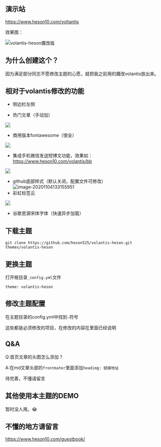 ## 演示站

https://www.heson10.com/voltantis

效果图：

![volantis-heson魔改版](https://7.dusays.com/2020/11/04/a3a0a83094db6.png)



## 为什么创建这个？

因为满足部分同志不愿修改主题的心愿，就把我之前用的魔改volantis放出来。

## 相对于volantis修改的功能

- 侧边栏左侧

- 热门文章（手动加）

![](https://7.dusays.com/2020/11/04/aee47db7cb65c.png)

- 商用版本fontawesome（很全）

![](https://7.dusays.com/2020/11/04/a8e55166f33dc.png)

- 集成手机微信发送短博文功能，效果如：https://www.heson10.com/volantis/bb

![](https://7.dusays.com/2020/11/04/17a3553131fa7.png)

- github底部样式（默认关闭，配置文件可修改）
 ![image-20201104133155951](C:\Users\Heson\AppData\Roaming\Typora\typora-user-images\image-20201104133155951.png)
- 彩虹标签云

![](https://7.dusays.com/2020/11/04/f5b40162c7040.png)

- 谷歌思源宋体字体（快速异步加载）

## 下载主题

```
git clone https://github.com/heson525/volantis-heson.git themes/volantis-heson
```

## 更换主题

打开根目录`_config.yml`文件

```
theme: volantis-heson
```

## 修改主题配置

在主题目录的config.yml中找到`☆`符号

这些都是必须修改的项目，在修改的内容在里面已经说明

## Q&A

Q:首页文章的头图怎么添加？

A:在md文章头部的`frontmater`里面添加`headimg: 链接地址`

待完善，不懂请留言

## 其他使用本主题的DEMO

暂时没人用。😂

## 不懂的地方请留言

https://www.heson10.com/guestbook/
